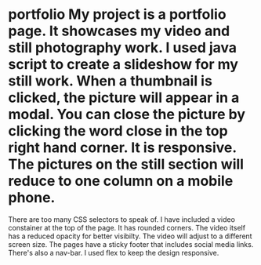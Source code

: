 # portfolio My project is a portfolio page. It showcases my video and still photography work. I used java script to create a slideshow for my still work. When a thumbnail is clicked, the picture will appear in a modal. You can close the picture by clicking the word close in the top right hand corner. It is responsive. The pictures on the still section will reduce to one column on a mobile phone.
There are too many CSS selectors to speak of. I have included a video constainer at the top of the page. It has rounded corners. The video itself has a reduced opacity for better visibilty. The video will adjust to a different screen size. 
The pages have a sticky footer that includes social media links.
There's also a nav-bar. I used flex to keep the design responsive.

